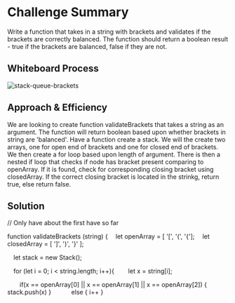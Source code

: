 # Challenge Summary
Write a function that takes in a string with brackets and validates if the brackets are correctly balanced. The function should return a boolean result - true if the brackets are balanced, false if they are not.

## Whiteboard Process
![stack-queue-brackets](./stack-queue-brackets.png)

## Approach & Efficiency
We are looking to create function validateBrackets that takes a string as an argument.
The function will return boolean based upon whether brackets in string are 'balanced'.
Have a function create a stack.
We will the create two arrays, one for open end of brackets and one for closed end of brackets.
We then create a for loop based upon length of argument.
There is then a nested if loop that checks if node has bracket present comparing to openArray.
If it is found, check for corresponding closing bracket using closedArray.
If the correct closing bracket is located in the strinkg, return true, else return false.

## Solution

// Only have about the first have so far

function validateBrackets (string) {
 let openArray = [ '[', '(', '{'];
 let closedArray = [ ']', ')', '}' ];

 let stack = new Stack();


 for (let i = 0; i < string.length; i++){
  let x = string[i];

  if(x == openArray[0] || x == openArray[1] || x == openArray[2]) {
  stack.push(x) }
   else { i++ }
